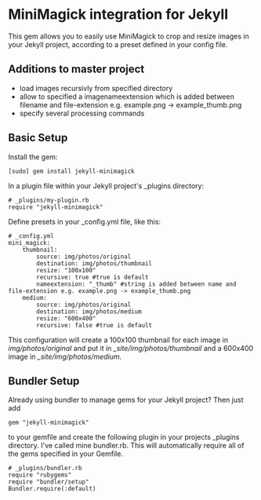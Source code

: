 MiniMagick integration for Jekyll
=================================
This gem allows you to easily use MiniMagick to crop and resize images in your
Jekyll project, according to a preset defined in your config file.

Additions to master project
---------------------------
* load images recursivly from specified directory
* allow to specified a imagenameextension which is added between filename and file-extension e.g. example.png -> example_thumb.png
* specify several processing commands

Basic Setup
-----------
Install the gem:

	[sudo] gem install jekyll-minimagick

In a plugin file within your Jekyll project's _plugins directory:

	# _plugins/my-plugin.rb
	require "jekyll-minimagick"

Define presets in your _config.yml file, like this:

	# _config.yml
	mini_magick:
		thumbnail:
			source: img/photos/original
			destination: img/photos/thumbnail
			resize: "100x100"
			recursive: true #true is default
			nameextension: "_thumb" #string is added between name and file-extension e.g. example.png -> example_thumb.png
		medium:
			source: img/photos/original
			destination: img/photos/medium
			resize: "600x400"
			recursive: false #true is default

This configuration will create a 100x100 thumbnail for each image in 
_img/photos/original_ and put it in _\_site/img/photos/thumbnail_ and a 600x400
image in _\_site/img/photos/medium_.

Bundler Setup
-------------
Already using bundler to manage gems for your Jekyll project?  Then just add

	gem "jekyll-minimagick"

to your gemfile and create the following plugin in your projects _plugins 
directory.  I've called mine bundler.rb.  This will automatically require all 
of the gems specified in your Gemfile.

	# _plugins/bundler.rb
	require "rubygems"
	require "bundler/setup"
	Bundler.require(:default)
